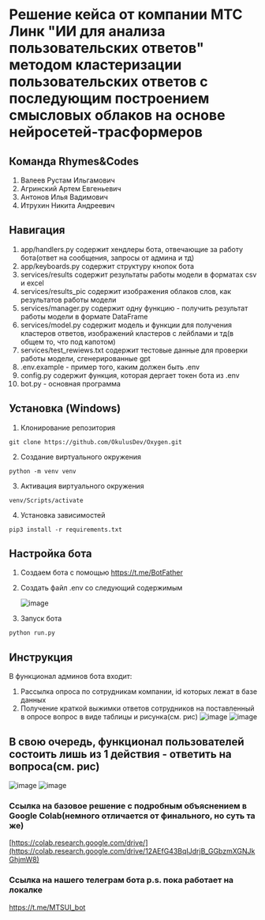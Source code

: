 # Решение кейса от компании МТС Линк "ИИ для анализа пользовательских ответов" методом кластеризации пользовательских ответов с последующим построением смысловых облаков на основе нейросетей-трасформеров

## Команда Rhymes&Codes
1. Валеев Рустам Ильгамович
2. Агринский Артем Евгеньевич
3. Антонов Илья Вадимович
4. Итрухин Никита Андреевич

## Навигация
1. app/handlers.py содержит хендлеры бота, отвечающие за работу бота(ответ на сообщения, запросы от админа и тд)
2. app/keyboards.py содержит структуру кнопок бота
3. services/results содержит результаты работы модели в форматах csv и excel
4. services/results_pic содержит изображения облаков слов, как результатов работы модели
5. services/manager.py содержит одну функцию - получить результат работы модели в формате DataFrame
6. services/model.py содержит модель и функции для получения кластеров ответов, изображений кластеров с лейблами и тд(в общем то, что под капотом)
7. services/test_rewiews.txt содержит тестовые данные для проверки работы модели, сгенерированные gpt
8. .env.example - пример того, каким должен быть .env
9. config.py содержит функция, которая дергает токен бота из .env
10. bot.py - основная программа

    
## Установка (Windows)

1. Клонирование репозитория 

```git clone https://github.com/OkulusDev/Oxygen.git```

2. Создание виртуального окружения

```python -m venv venv```

3. Активация виртуального окружения

```venv/Scripts/activate```

4. Установка зависимостей

```pip3 install -r requirements.txt```

## Настройка бота

1. Создаем бота с помощью https://t.me/BotFather

2. Создать файл .env со следующий содержимым

   ![image](https://github.com/user-attachments/assets/6789273f-6499-4820-a94b-60414ebb89a5)

3. Запуск бота

```python run.py```
## Инструкция

В функционал админов бота входит:
1. Рассылка опроса по сотрудникам компании, id которых лежат в базе данных
2. Получение краткой выжимки ответов сотрудников на поставленный в опросе вопрос в виде таблицы и рисунка(см. рис)
   ![image](https://github.com/user-attachments/assets/ea68d8cf-aaa1-436d-8c6c-f5436a059afd)
   ![image](https://github.com/user-attachments/assets/a3c16777-2e24-4f31-8ceb-4f7af604762f)

   
## В свою очередь, функционал пользователей состоить лишь из 1 действия - ответить на вопроса(см. рис)


   ![image](https://github.com/user-attachments/assets/dc62618d-3851-49f7-b865-1d76e14786d0)
   ![image](https://github.com/user-attachments/assets/d4f1f098-1e9c-4436-bb39-a2c42f2e4c22)

### Ссылка на базовое решение с подробным объяснением в Google Colab(немного отличается от финального, но суть та же)
[https://colab.research.google.com/drive/](https://colab.research.google.com/drive/12AEfG43BqIJdrjB_GGbzmXGNJkGhjmW8)

### Ссылка на нашего телеграм бота p.s. пока работает на локалке
https://t.me/MTSUI_bot
